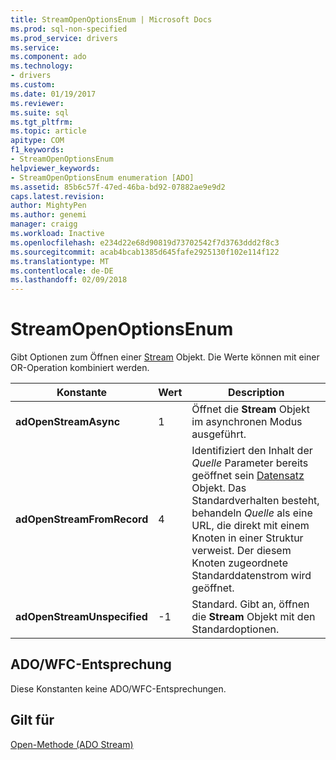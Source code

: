 ```yaml
---
title: StreamOpenOptionsEnum | Microsoft Docs
ms.prod: sql-non-specified
ms.prod_service: drivers
ms.service: 
ms.component: ado
ms.technology:
- drivers
ms.custom: 
ms.date: 01/19/2017
ms.reviewer: 
ms.suite: sql
ms.tgt_pltfrm: 
ms.topic: article
apitype: COM
f1_keywords:
- StreamOpenOptionsEnum
helpviewer_keywords:
- StreamOpenOptionsEnum enumeration [ADO]
ms.assetid: 85b6c57f-47ed-46ba-bd92-07882ae9e9d2
caps.latest.revision: 
author: MightyPen
ms.author: genemi
manager: craigg
ms.workload: Inactive
ms.openlocfilehash: e234d22e68d90819d73702542f7d3763ddd2f8c3
ms.sourcegitcommit: acab4bcab1385d645fafe2925130f102e114f122
ms.translationtype: MT
ms.contentlocale: de-DE
ms.lasthandoff: 02/09/2018
---
```

# <a name="streamopenoptionsenum"></a>StreamOpenOptionsEnum
Gibt Optionen zum Öffnen einer [Stream](../../../ado/reference/ado-api/stream-object-ado.md) Objekt. Die Werte können mit einer OR-Operation kombiniert werden.  
  
|Konstante|Wert|Description|  
|--------------|-----------|-----------------|  
|**adOpenStreamAsync**|1|Öffnet die **Stream** Objekt im asynchronen Modus ausgeführt.|  
|**adOpenStreamFromRecord**|4|Identifiziert den Inhalt der *Quelle* Parameter bereits geöffnet sein [Datensatz](../../../ado/reference/ado-api/record-object-ado.md) Objekt. Das Standardverhalten besteht, behandeln *Quelle* als eine URL, die direkt mit einem Knoten in einer Struktur verweist. Der diesem Knoten zugeordnete Standarddatenstrom wird geöffnet.|  
|**adOpenStreamUnspecified**|-1|Standard. Gibt an, öffnen die **Stream** Objekt mit den Standardoptionen.|  
  
## <a name="adowfc-equivalent"></a>ADO/WFC-Entsprechung  
 Diese Konstanten keine ADO/WFC-Entsprechungen.  
  
## <a name="applies-to"></a>Gilt für  
 [Open-Methode (ADO Stream)](../../../ado/reference/ado-api/open-method-ado-stream.md)
